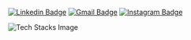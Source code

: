 
[![Linkedin Badge](https://img.shields.io/badge/-LinkedIn-0e76a8?style=flat-square&logo=Linkedin&logoColor=white)](https://www.linkedin.com/in/keval-zinzuvadiya-292944189/)
[![Gmail Badge](https://img.shields.io/badge/-Gmail-c14438?style=flat-square&logo=Gmail&logoColor=white&link=mailto:codec3644@gmail.com)](mailto:codec3644@gmail.com)
[![Instagram Badge](https://img.shields.io/badge/-Instagram-e4405f?style=flat-square&logo=Instagram&logoColor=white)](https://instagram.com/keval_8487/)



![Tech Stacks Image](https://media.tenor.com/ijFEgTs6FGoAAAAi/test-gadgets.gif)
